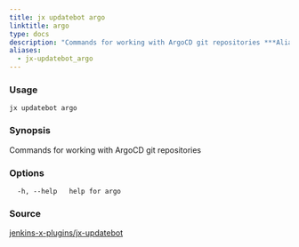 ```yaml
---
title: jx updatebot argo
linktitle: argo
type: docs
description: "Commands for working with ArgoCD git repositories ***Aliases**: argocd*"
aliases:
  - jx-updatebot_argo
---
```


### Usage

```
jx updatebot argo
```

### Synopsis

Commands for working with ArgoCD git repositories

### Options

```
  -h, --help   help for argo
```

### Source

[jenkins-x-plugins/jx-updatebot](https://github.com/jenkins-x-plugins/jx-updatebot)

